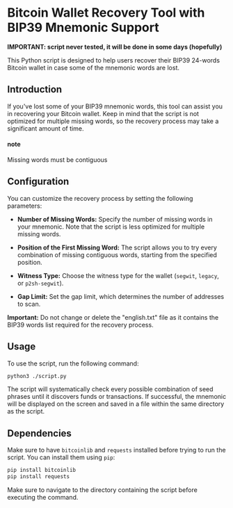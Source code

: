 # Bitcoin Wallet Recovery Tool with BIP39 Mnemonic Support

**IMPORTANT: script never tested, it will be done in some days (hopefully)**

This Python script is designed to help users recover their BIP39 24-words Bitcoin wallet in case some of the mnemonic words are lost.

## Introduction

If you've lost some of your BIP39 mnemonic words, this tool can assist you in recovering your Bitcoin wallet. 
Keep in mind that the script is not optimized for multiple missing words, so the recovery process may take a significant amount of time.

#### note

Missing words must be contiguous

## Configuration

You can customize the recovery process by setting the following parameters:

- **Number of Missing Words:** Specify the number of missing words in your mnemonic. Note that the script is less optimized for multiple missing words.

- **Position of the First Missing Word:** The script allows you to try every combination of missing contiguous words, starting from the specified position.

- **Witness Type:** Choose the witness type for the wallet (`segwit`, `legacy`, or `p2sh-segwit`).

- **Gap Limit:** Set the gap limit, which determines the number of addresses to scan.

**Important:** Do not change or delete the "english.txt" file as it contains the BIP39 words list required for the recovery process.

## Usage

To use the script, run the following command:

```bash
python3 ./script.py
```
The script will systematically check every possible combination of seed phrases until it discovers funds or transactions. 
If successful, the mnemonic will be displayed on the screen and saved in a file within the same directory as the script.

## Dependencies

Make sure to have `bitcoinlib` and `requests` installed before trying to run the script.
You can install them using `pip`:
```bash
pip install bitcoinlib
pip install requests
```
Make sure to navigate to the directory containing the script before executing the command.
